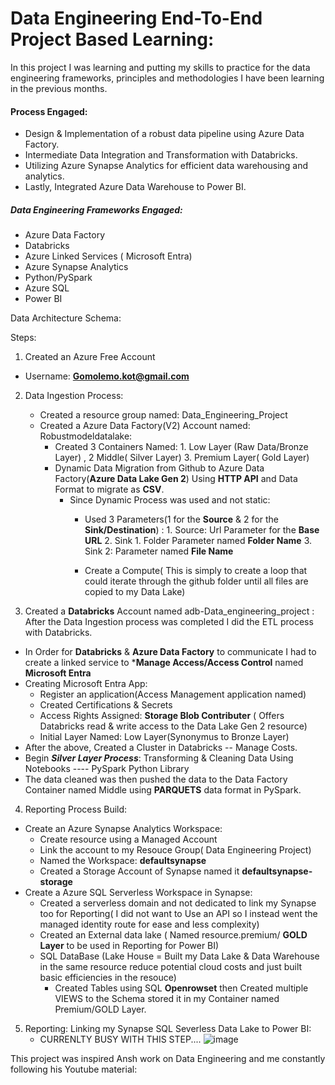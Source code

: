 # Data Engineering End-To-End Project Based Learning: 
In this project I was learning and putting my skills to practice for the data engineering frameworks, principles and methodologies I have been learning in the previous months. 

#### Process Engaged: 
-  Design & Implementation of a robust data pipeline using Azure Data Factory.
-  Intermediate Data Integration and Transformation with Databricks.
-  Utilizing Azure Synapse Analytics for efficient data warehousing and analytics.
-  Lastly, Integrated Azure Data Warehouse to Power BI.

##### Data Engineering Frameworks Engaged: 

- Azure Data Factory
- Databricks
- Azure Linked Services ( Microsoft Entra)
- Azure Synapse Analytics
- Python/PySpark
- Azure SQL
- Power BI


Data Architecture Schema: 

Steps: 
1. Created an Azure Free Account
-  Username: **Gomolemo.kot@gmail.com**
2. Data Ingestion Process:
      - Created a resource group named: Data_Engineering_Project
      - Created a Azure Data Factory(V2) Account named: Robustmodeldatalake:
         - Created 3 Containers Named: 1. Low Layer (Raw Data/Bronze Layer) , 2 Middle( Silver Layer) 3. Premium Layer( Gold Layer)
         - Dynamic Data Migration from Github to Azure Data Factory(**Azure Data Lake Gen 2**) Using **HTTP API** and Data Format to migrate as **CSV**.
              - Since Dynamic Process was used and not static:
                   - Used 3 Parameters(1 for the **Source** & 2 for the **Sink/Destination**) :
                                       1. Source: Url Parameter for the **Base URL**
                                       2. Sink 1. Folder Parameter named **Folder Name**
                                       3. Sink 2: Parameter named **File Name**
                      
                   - Create a Compute( This is simply to create a loop that could iterate through the github folder until all files are copied to my Data Lake)
                     
3. Created a **Databricks** Account named adb-Data_engineering_project : After the Data Ingestion process was completed I did the ETL process with Databricks.
  - In Order for **Databricks** & **Azure Data Factory** to communicate I had to create a linked service to ***Manage Access/Access Control** named **Microsoft Entra**
  - Creating Microsoft Entra App:
       - Register an application(Access Management application named)
       - Created Certifications & Secrets
       - Access Rights Assigned: **Storage Blob Contributer** ( Offers Databricks read & write access to the Data Lake Gen 2 resource)
      - Initial Layer Named: Low Layer(Synonymus to Bronze Layer)
  - After the above, Created a Cluster in Databricks -- Manage Costs.
 -  Begin ***Silver Layer Process***: Transforming & Cleaning Data Using Notebooks  ---- PySpark Python Library
 -  The data cleaned was then pushed the data to the Data Factory Container named Middle using **PARQUETS** data format in PySpark.
4. Reporting Process Build:
- Create an Azure Synapse Analytics Workspace:
    - Create resource using a Managed Account
    - Link the account to my Resouce Group( Data Engineering Project)
    - Named the Workspace: **defaultsynapse**
    - Created a Storage Account of Synapse named it **defaultsynapse-storage**
- Create a Azure SQL Serverless Workspace in Synapse:
  - Created a serverless domain and not dedicated to link my Synapse too for Reporting( I did not want to Use an API so I instead went the managed identity route for ease and less complexity)
  - Created an External data lake ( Named resource.premium/ **GOLD Layer** to be used in Reporting for Power BI)
  - SQL DataBase (Lake House = Built my Data Lake & Data Warehouse in the same resource reduce potential cloud costs and just built basic efficiencies in the resouce)
       - Created Tables using SQL **Openrowset** then Created multiple VIEWS to the Schema stored it in my Container named Premium/GOLD Layer.
5. Reporting: Linking my Synapse SQL Severless Data Lake to Power BI:
      - CURRENLTY BUSY WITH THIS STEP....
![image](https://github.com/user-attachments/assets/9737a744-d7b2-4ae5-81b9-b2f23ad52ab4)

This project was inspired Ansh work on Data Engineering and me constantly following his Youtube material:
